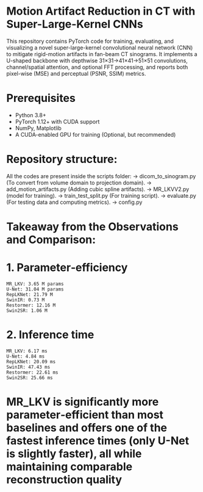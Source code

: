 # Motion Artifact Reduction in CT with Super-Large-Kernel CNNs

This repository contains PyTorch code for training, evaluating, and visualizing a novel super-large-kernel convolutional neural network (CNN) to mitigate rigid-motion artifacts in fan-beam CT sinograms. It implements a U-shaped backbone with depthwise 31×31→41×41→51×51 convolutions, channel/spatial attention, and optional FFT processing, and reports both pixel-wise (MSE) and perceptual (PSNR, SSIM) metrics.


# Prerequisites

- Python 3.8+  
- PyTorch 1.12+ with CUDA support  
- NumPy, Matplotlib  
- A CUDA-enabled GPU for training  (Optional, but recommended)

# Repository structure:
All the codes are present inside the scripts folder:
-> dicom_to_sinogram.py (To convert from volume domain to projection domain).
-> add_motion_artifacts.py (Adding cubic spline artifacts).
-> MR_LKVV2.py (model for training).
-> train_test_split.py (For training script).
-> evaluate.py (For testing data and computing metrics).
-> config.py

# Takeaway from the Observations and Comparison:
# 1. Parameter‐efficiency

    MR_LKV: 3.65 M params
    U-Net: 31.04 M params
    RepLKNet: 21.79 M
    SwinIR: 0.73 M
    Restormer: 12.16 M
    Swin2SR: 1.06 M


# 2. Inference time

    MR_LKV: 6.17 ms
    U-Net: 4.84 ms
    RepLKNet: 20.09 ms
    SwinIR: 47.43 ms
    Restormer: 22.61 ms
    Swin2SR: 25.66 ms

# MR_LKV is significantly more parameter‐efficient than most baselines and offers one of the fastest inference times (only U-Net is slightly faster), all while maintaining comparable reconstruction quality
